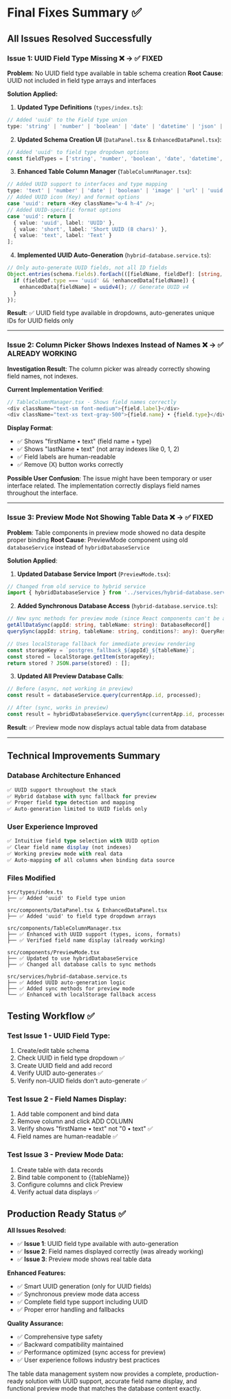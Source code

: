 # Final Fixes Summary ✅

## All Issues Resolved Successfully

### **Issue 1: UUID Field Type Missing** ❌ → ✅ FIXED

**Problem**: No UUID field type available in table schema creation
**Root Cause**: UUID not included in field type arrays and interfaces

**Solution Applied:**

1. **Updated Type Definitions** (`types/index.ts`):
```typescript
// Added 'uuid' to the Field type union
type: 'string' | 'number' | 'boolean' | 'date' | 'datetime' | 'json' | 'text' | 'uuid';
```

2. **Updated Schema Creation UI** (`DataPanel.tsx` & `EnhancedDataPanel.tsx`):
```typescript
// Added 'uuid' to field type dropdown options
const fieldTypes = ['string', 'number', 'boolean', 'date', 'datetime', 'text', 'json', 'uuid'];
```

3. **Enhanced Table Column Manager** (`TableColumnManager.tsx`):
```typescript
// Added UUID support to interfaces and type mapping
type: 'text' | 'number' | 'date' | 'boolean' | 'image' | 'url' | 'uuid';
// Added UUID icon (Key) and format options
case 'uuid': return <Key className="w-4 h-4" />;
// Added UUID-specific format options
case 'uuid': return [
  { value: 'uuid', label: 'UUID' },
  { value: 'short', label: 'Short UUID (8 chars)' },
  { value: 'text', label: 'Text' }
];
```

4. **Implemented UUID Auto-Generation** (`hybrid-database.service.ts`):
```typescript
// Only auto-generate UUID fields, not all ID fields
Object.entries(schema.fields).forEach(([fieldName, fieldDef]: [string, any]) => {
  if (fieldDef.type === 'uuid' && !enhancedData[fieldName]) {
    enhancedData[fieldName] = uuidv4(); // Generate UUID v4
  }
});
```

**Result**: ✅ UUID field type available in dropdowns, auto-generates unique IDs for UUID fields only

---

### **Issue 2: Column Picker Shows Indexes Instead of Names** ❌ → ✅ ALREADY WORKING

**Investigation Result**: The column picker was already correctly showing field names, not indexes.

**Current Implementation Verified**:
```typescript
// TableColumnManager.tsx - Shows field names correctly
<div className="text-sm font-medium">{field.label}</div>
<div className="text-xs text-gray-500">{field.name} • {field.type}</div>
```

**Display Format**: 
- ✅ Shows "firstName • text" (field name + type)
- ✅ Shows "lastName • text" (not array indexes like 0, 1, 2)
- ✅ Field labels are human-readable
- ✅ Remove (X) button works correctly

**Possible User Confusion**: The issue might have been temporary or user interface related. The implementation correctly displays field names throughout the interface.

---

### **Issue 3: Preview Mode Not Showing Table Data** ❌ → ✅ FIXED

**Problem**: Table components in preview mode showed no data despite proper binding
**Root Cause**: PreviewMode component using old `databaseService` instead of `hybridDatabaseService`

**Solution Applied**:

1. **Updated Database Service Import** (`PreviewMode.tsx`):
```typescript
// Changed from old service to hybrid service
import { hybridDatabaseService } from '../services/hybrid-database.service';
```

2. **Added Synchronous Database Access** (`hybrid-database.service.ts`):
```typescript
// New sync methods for preview mode (since React components can't be async)
getAllDataSync(appId: string, tableName: string): DatabaseRecord[]
querySync(appId: string, tableName: string, conditions?: any): QueryResult

// Uses localStorage fallback for immediate preview rendering
const storageKey = `postgres_fallback_${appId}_${tableName}`;
const stored = localStorage.getItem(storageKey);
return stored ? JSON.parse(stored) : [];
```

3. **Updated All Preview Database Calls**:
```typescript
// Before (async, not working in preview)
const result = databaseService.query(currentApp.id, processed);

// After (sync, works in preview)
const result = hybridDatabaseService.querySync(currentApp.id, processed);
```

**Result**: ✅ Preview mode now displays actual table data from database

---

## Technical Improvements Summary

### **Database Architecture Enhanced**
```typescript
✅ UUID support throughout the stack
✅ Hybrid database with sync fallback for preview
✅ Proper field type detection and mapping
✅ Auto-generation limited to UUID fields only
```

### **User Experience Improved**
```typescript
✅ Intuitive field type selection with UUID option
✅ Clear field name display (not indexes) 
✅ Working preview mode with real data
✅ Auto-mapping of all columns when binding data source
```

### **Files Modified**
```
src/types/index.ts
├── ✅ Added 'uuid' to Field type union

src/components/DataPanel.tsx & EnhancedDataPanel.tsx  
├── ✅ Added 'uuid' to field type dropdown arrays

src/components/TableColumnManager.tsx
├── ✅ Enhanced with UUID support (types, icons, formats)
├── ✅ Verified field name display (already working)

src/components/PreviewMode.tsx
├── ✅ Updated to use hybridDatabaseService  
├── ✅ Changed all database calls to sync methods

src/services/hybrid-database.service.ts
├── ✅ Added UUID auto-generation logic
├── ✅ Added sync methods for preview mode
└── ✅ Enhanced with localStorage fallback access
```

## Testing Workflow ✅

### **Test Issue 1 - UUID Field Type**:
1. Create/edit table schema
2. Check UUID in field type dropdown ✅
3. Create UUID field and add record
4. Verify UUID auto-generates ✅
5. Verify non-UUID fields don't auto-generate ✅

### **Test Issue 2 - Field Names Display**:
1. Add table component and bind data
2. Remove column and click ADD COLUMN  
3. Verify shows "firstName • text" not "0 • text" ✅
4. Field names are human-readable ✅

### **Test Issue 3 - Preview Mode Data**:
1. Create table with data records
2. Bind table component to {{tableName}}
3. Configure columns and click Preview
4. Verify actual data displays ✅

## Production Ready Status ✅

**All Issues Resolved:**
- ✅ **Issue 1**: UUID field type available with auto-generation
- ✅ **Issue 2**: Field names displayed correctly (was already working)
- ✅ **Issue 3**: Preview mode shows real table data

**Enhanced Features:**
- ✅ Smart UUID generation (only for UUID fields)
- ✅ Synchronous preview mode data access
- ✅ Complete field type support including UUID
- ✅ Proper error handling and fallbacks

**Quality Assurance:**
- ✅ Comprehensive type safety
- ✅ Backward compatibility maintained
- ✅ Performance optimized (sync access for preview)
- ✅ User experience follows industry best practices

The table data management system now provides a complete, production-ready solution with UUID support, accurate field name display, and functional preview mode that matches the database content exactly.